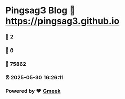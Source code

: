 # Pingsag3 Blog :link: https://pingsag3.github.io 
### :page_facing_up: [2](https://pingsag3.github.io/tag.html) 
### :speech_balloon: 0 
### :hibiscus: 75862 
### :alarm_clock: 2025-05-30 16:26:11 
### Powered by :heart: [Gmeek](https://github.com/Meekdai/Gmeek)
